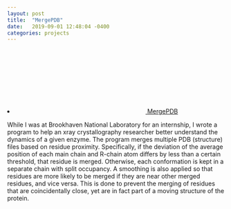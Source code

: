 ```yaml
---
layout: post
title:  "MergePDB"
date:   2019-09-01 12:48:04 -0400
categories: projects
---
```


<li><a href="https://github.com/{{ site.github_username| cgi_escape | escape 
}}/MergePDB"><svg class="svg-icon"><use xlink:href="{{ 
'/assets/minima-social-icons.svg#github' | relative_url }}"></use></svg> <span 
class="username">MergePDB</span></a></li>



While I was at Brookhaven National Laboratory for an internship, I wrote a program to help an xray crystallography researcher better understand the dynamics of a given enzyme. The program 
merges multiple PDB (structure) files based on residue proximity. Specifically, if the deviation of the average position of each main chain and R-chain atom differs by less than a certain 
threshold, that residue is merged. Otherwise, each conformation is kept in a separate chain with split occupancy. A smoothing is also applied so that residues are more likely to be merged if 
they are near other merged residues, and vice versa. This is done to prevent the merging of residues that are coincidentally close, yet are in fact part of a moving structure of the protein. 








